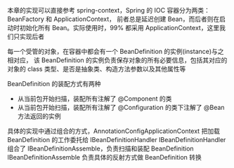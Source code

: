 本章的实现可以直接参考 spring-context，Spring 的 IOC 容器分为两类：BeanFactory 和 ApplicationContext，
前者总是延迟创建 Bean，而后者则在启动时初始化所有 Bean。实际使用时，99% 都采用 ApplicationContext，这里我们只实现后者

每一个受管的对象，在容器中都会有一个 BeanDefinition 的实例(instance)与之相对应，
该 BeanDefinition 的实例负责保存对象的所有必要信息，包括其对应的对象的 class 类型、是否是抽象类、构造方法参数以及其他属性等

BeanDefinition 的装配方式有两种

- 从当前包开始扫描，装配所有注解了 @Component 的类
- 从当前包开始扫描，装配所有注解了 @Configuration 的类下注解了 @Bean 方法返回的实例

具体的实现中通过组合的方式，AnnotationConfigApplicationContext 把加载 BeanDefinition 的工作委托给 IBeanDefinitionHandler
IBeanDefinitionHandler 组合了 IBeanDefinitionAssemble，负责扫描和装配 BeanDefinition
IBeanDefinitionAssemble 负责具体的反射方式做 BeanDefinition 转换